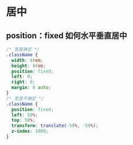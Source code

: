# 居中

## position：fixed 如何水平垂直居中

```css
/* 宽度确定 */
.className {
  width: 8rem;
  height: 8rem;
  position: fixed;
  left: 0;
  right: 0;
  margin: 0 auto;
}
/* 宽度不确定 */
.className {
  position: fixed;
  left: 50%;
  top: 50%;
  transform: translate(-50%, -50%);
  z-index: 1000;
}
```
